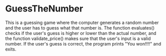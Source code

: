 # GuessTheNumber
This is a guessing game where the computer generates a random number and the user has to guess what that number is. The function evaluates() checks if the user's guess is higher or lower than the actual number, and the function validate_price() makes sure that the user's input is a valid number. If the user's guess is correct, the program prints "You won!!!!" and exits.

